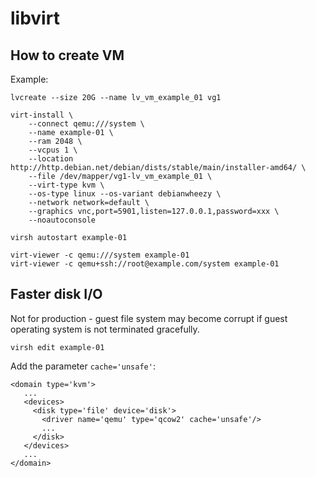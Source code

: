 
libvirt
=======

How to create VM
----------------

Example:

    lvcreate --size 20G --name lv_vm_example_01 vg1

    virt-install \
        --connect qemu:///system \
        --name example-01 \
        --ram 2048 \
        --vcpus 1 \
        --location http://http.debian.net/debian/dists/stable/main/installer-amd64/ \
        --file /dev/mapper/vg1-lv_vm_example_01 \
        --virt-type kvm \
        --os-type linux --os-variant debianwheezy \
        --network network=default \
        --graphics vnc,port=5901,listen=127.0.0.1,password=xxx \
        --noautoconsole

    virsh autostart example-01

    virt-viewer -c qemu:///system example-01
    virt-viewer -c qemu+ssh://root@example.com/system example-01


Faster disk I/O
---------------

Not for production - guest file system may become corrupt if guest operating system is not terminated gracefully.

    virsh edit example-01

Add the parameter `cache='unsafe'`:

    <domain type='kvm'>
       ...
       <devices>
         <disk type='file' device='disk'>
           <driver name='qemu' type='qcow2' cache='unsafe'/>
           ...
         </disk>
       </devices>
       ...
    </domain>




